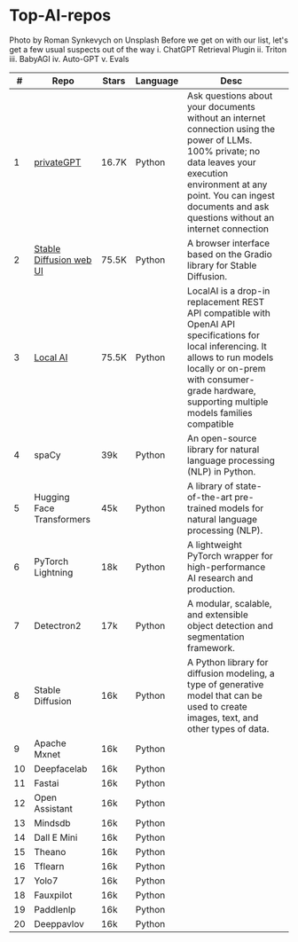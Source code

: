 # Top-AI-repos

Photo by Roman Synkevych on Unsplash
Before we get on with our list, let's get a few usual suspects out of the way
i. ChatGPT Retrieval Plugin
ii. Triton
iii. BabyAGI
iv. Auto-GPT
v. Evals


|#|  Repo  | Stars  |  Language |  Desc |   |
|---|---|---|---|---|---|
|1|[privateGPT](https://github.com/imartinez/privateGPT)|16.7K|   Python |  Ask questions about your documents without an internet connection using the power of LLMs. 100% private; no data leaves your execution environment at any point. You can ingest documents and ask questions without an internet connection |   |
|2|[Stable Diffusion web UI](https://github.com/AUTOMATIC1111/stable-diffusion-webui#stable-diffusion-web-ui)|75.5K| Python   |  A browser interface based on the Gradio library for Stable Diffusion. |   |
|3|[Local AI](https://github.com/go-skynet/local-ai)|75.5K|   Python |  LocalAI is a drop-in replacement REST API compatible with OpenAI API specifications for local inferencing. It allows to run models locally or on-prem with consumer-grade hardware, supporting multiple models families compatible |   |
|4|	spaCy	| 39k		| Python		| An open-source library for natural language processing (NLP) in Python.	|
|5| Hugging Face Transformers	| 45k	| Python	| A library of state-of-the-art pre-trained models for natural language processing (NLP).| 
|6| PyTorch Lightning	| 18k	| Python	| A lightweight PyTorch wrapper for high-performance AI research and production.| 
|7| Detectron2	| 17k	| Python	| A modular, scalable, and extensible object detection and segmentation framework.| 
|8| Stable Diffusion	| 16k	| Python	| A Python library for diffusion modeling, a type of generative model that can be used to create images, text, and other types of data.| 
|9| Apache Mxnet	| 16k	| Python	| | 
|10| Deepfacelab	| 16k	| Python	| | 
|11| Fastai	| 16k	| Python	| | 
|12| Open Assistant	| 16k	| Python	| | 
|13| Mindsdb	| 16k	| Python	| | 
|14| Dall E Mini	| 16k	| Python	| | 
|15| Theano	| 16k	| Python	| | 
|16| Tflearn	| 16k	| Python	| | 
|17| Yolo7	| 16k	| Python	| | 
|18| Fauxpilot	| 16k	| Python	| | 
|19| Paddlenlp	| 16k	| Python	| | 
|20| Deeppavlov	| 16k	| Python	| | 

